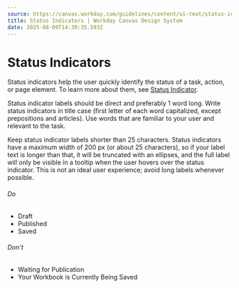 ```yaml
---
source: https://canvas.workday.com/guidelines/content/ui-text/status-indicators
title: Status Indicators | Workday Canvas Design System
date: 2025-08-09T14:30:35.593Z
---
```

# Status Indicators

Status indicators help the user quickly identify the status of a task, action, or page element. To learn more about them, see [Status Indicator](/components/indicators/status-indicator).

Status indicator labels should be direct and preferably 1 word long. Write status indicators in title case (first letter of each word capitalized, except prepositions and articles). Use words that are familiar to your user and relevant to the task. 

Keep status indicator labels shorter than 25 characters. Status indicators have a maximum width of 200 px (or about 25 characters), so if your label text is longer than that, it will be truncated with an ellipses, and the full label will only be visible in a tooltip when the user hovers over the status indicator. This is not an ideal user experience; avoid long labels whenever possible.

###### Do

- Draft
- Published
- Saved

###### Don’t

- Waiting for Publication
- Your Workbook is Currently Being Saved